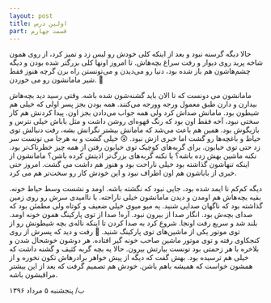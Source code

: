 ```yaml
---
layout: post
title: اولین درس
part: قسمت چهارم
---
```


حالا دیگه گرسنه نبود و بعد از اینکه کلی خودش رو لیس زد و تمیز کرد، از روی همون شاخه پرید روی دیوار و رفت سراغ بچه‌هاش. تا امروز اونها کلی بزرگتر شده بودن و دیگه چشم‌هاشون هم باز شده بود، دنیا رو می‌دیدن و می‌تونستن راه برن گرچه هنوز فقط شیر مامانشون رو می خوردن. 🐣 

مامانشون می دونست که تا الان باید گشنه‌شون شده باشه. وقتی رسید دید بچه‌هاش بیدارن و دارن طبق معمول ورجه وورجه می‌کنند. همه بودن بجز پسر اولی که خیلی هم شیطون بود. مامانش صداش کرد ولی همه جواب می‌دادن بجز اون. پیدا کردنش هم کار سختی نبود، آخه فقط اون بود که رنگ قهوه‌ای روشن داشت و مثل باباش خیلی نترس و بازیگوش بود. همین هم باعث می‌شد که مامانش بیشتر نگرانش بشه، رفت دنبالش توی حیاط و باغچه‌ها رو گشت اما خبری ازش نبود. 😲 خیلی گشت و به هرجا می تونست سر زد حتی توی خیابون. برای گربه‌های کوچیک توی خیابون رفتن از همه چیز خطرناک‌تر بود. نکنه ماشین بهش زده باشه؟ یا نکنه گربه‌های بزرگ‌تر اذیتش کرده باشن؟ مامانشون از اینکه تنهاشون گذاشته بود خیلی ناراحت بود و هنوز هم داشت می گشت. امروز حتی خبری از باباشون هم اون اطراف نبود و این خودش کار رو سخت‌تر هم می کرد.

دیگه کم‌کم نا ایمد شده بود، جایی نبود که نگشته باشه. اومد و نشست وسط حیاط خونه. بقیه بچه‌هاش هم اومدن و دیدن مامانشون خیلی ناراحته. با ناامیدی سرش رو روی زمین گذاشته بود که ناگهان صدایی شنید. یه میو میوی خیلی ضعیف و کوتاه ولی مطمئن بود که صدای بچه‌ش بود. انگار صدا از بیرون نبود. آره! صدا از توی پارکینگ همون خونه اومد. بلند شد و سریع رفت اونجا. شروع کرد به صدا کردن تا اینکه ناله‌ی بچه شیطونش رو از توی موتور یکی از ماشین‌های توی پارکینگ شنید. 🚗 رفت و دید که پسرش از روی کنجکاوی رفته و توی موتور ماشین صاحب خونه گیر افتاده. هر دوشون خوشحال شدن و بلاخره با هر زحمتی بود تونست بیارتش بیرون. حالا یه بچه گربه کثیف و گشنه داشت که خیلی هم ترسیده بود. بهش گفت که دیگه از پیش خواهر برادرهاش تکون نخوره و از همشون خواست که همیشه باهم باشن. خودش هم تصمیم گرفت که بعد از این بیشتر مراقبشون باشه.

ب/ پنجشنبه ۵ مرداد ۱۳۹۶
